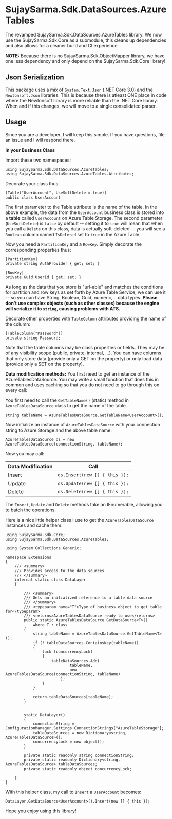 # SujaySarma.Sdk.DataSources.AzureTables
The revamped SujaySarma.Sdk.DataSources.AzureTables library. We now use the SujaySarma.Sdk.Core as a submodule, this cleans up dependencies and also allows for a cleaner build and CI experience.

**NOTE:** Because there is no SujaySarma.Sdk.ObjectMapper library, we have one less dependency and only depend on the SujaySarma.Sdk.Core library!

## Json Serialization
This package uses a mix of `System.Text.Json` (.NET Core 3.0) and the `Newtonsoft.Json` libraries. This is because there is atleast ONE place in code where the Newtonsoft library is more reliable than the .NET Core library. When and if this changes, we will move to a single consolidated parser.

## Usage
Since you are a developer, I will keep this simple. If you have questions, file an issue and I will respond there.

**In your Business Class**

Import these two namespaces:

```
using SujaySarma.Sdk.DataSources.AzureTables;
using SujaySarma.Sdk.DataSources.AzureTables.Attributes;
```

Decorate your class thus:

```
[Table("UserAccount", UseSoftDelete = true)]
public class UserAccount
```

The first parameter to the Table attribute is the name of the table. In the above example, the data from the `UserAccount` business class is stored into a **table** called `UserAccount` on Azure Table Storage. The second parameter (`UseSoftDelete`) is `false` by default -- setting it to `true` will mean that when you call a `Delete` on this class, data is actually soft-deleted -- you will see a `Boolean` column named `IsDeleted` set to `true` in the Azure Table.

Now you need a `PartitionKey` and a `RowKey`. Simply decorate the corresponding properties thus:

```
[PartitionKey]
private string AuthProvider { get; set; }

[RowKey]
private Guid UserId { get; set; }
```

As long as the data that you store is "url-able" and matches the conditions for partition and row keys as set forth by Azure Table Service, we can use it -- so you can have String, Boolean, Guid, numeric,... data types. **Please don't use complex objects (such as other classes) because the engine will serialize it to `string`, causing problems with ATS.**

Decorate other properties with `TableColumn` attributes providing the name of the column:

```
[TableColumn("Password")]
private string Password;
```

Note that the table columns may be class properties or fields. They may be of any visibility scope (public, private, internal, ...). You can have columns that only store data (provide only a GET on the property) or only load data (provide only a SET on the property). 

**Data modification methods:**
You first need to get an instance of the AzureTablesDataSource. You may write a small function that does this in common and uses caching so that you do not need to go through this on every call:

You first need to call the `GetTableName()` (static) method in `AzureTablesDataSource` class to get the name of the table.
```
string tableName = AzureTablesDataSource.GetTableName<UserAccount>();
```

Now initialize an instance of `AzureTablesDataSource` with your connection string to Azure Storage and the above table name:
```
AzureTablesDataSource ds = new  AzureTablesDataSource(connectionString, tableName);
```

Now you may call:

Data Modification|Call
-----------------|----------
Insert|`ds.Insert(new [] { this });`
Update|`ds.Update(new [] { this });`
Delete|`ds.Delete(new [] { this });`

The `Insert`, `Update` and `Delete` methods take an IEnumerable<T>, allowing you to batch the operations. 
  
Here is a nice little helper class I use to get the `AzureTablesDataSource` instances and cache them:

```
using SujaySarma.Sdk.Core;
using SujaySarma.Sdk.DataSources.AzureTables;

using System.Collections.Generic;

namespace Extensions
{
    /// <summary>
    /// Provides access to the data sources
    /// </summary>
    internal static class DataLayer
    {

        /// <summary>
        /// Gets an initialized reference to a table data source
        /// </summary>
        /// <typeparam name="T">Type of business object to get table for</typeparam>
        /// <returns>AzureTablesDataSource ready to use</returns>
        public static AzureTablesDataSource GetDataSource<T>()
            where T : class
        {
            string tableName = AzureTablesDataSource.GetTableName<T>();
            if (! tableDataSources.ContainsKey(tableName))
            {
                lock (concurrencyLock)
                {
                    tableDataSources.Add(
                            tableName,
                            new AzureTablesDataSource(connectionString, tableName)
                        );
                }
            }

            return tableDataSources[tableName];
        }


        static DataLayer()
        {
            connectionString = ConfigurationManager.Settings.ConnectionStrings["AzureTableStorage"];
            tableDataSources = new Dictionary<string, AzureTablesDataSource>();
            concurrencyLock = new object();
        }

        private static readonly string connectionString;
        private static readonly Dictionary<string, AzureTablesDataSource> tableDataSources;
        private static readonly object concurrencyLock;

    }
}
```

With this helper class, my call to `Insert` a `UserAccount` becomes: 

```
DataLayer.GetDataSource<UserAccount>().Insert(new [] { this });
```

Hope you enjoy using this library!
